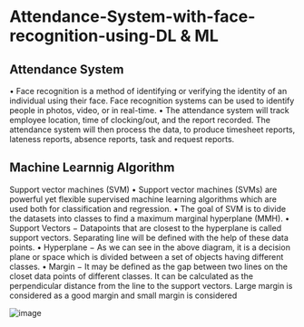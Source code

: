 # Attendance-System-with-face-recognition-using-DL & ML
## Attendance System
• Face recognition is a method of identifying or 
verifying the identity of an individual using their 
face. Face recognition systems can be used to 
identify people in photos, video, or in real-time.
• The attendance system will track employee 
location, time of clocking/out, and the report 
recorded. The attendance system will then 
process the data, to produce timesheet reports, 
lateness reports, absence reports, task and 
request reports.

## Machine Learnnig Algorithm
Support vector machines (SVM)
• Support vector machines (SVMs) are powerful yet flexible supervised 
machine learning algorithms which are used both for classification and 
regression.
• The goal of SVM is to divide the datasets into classes to find a 
maximum marginal hyperplane (MMH).
• Support Vectors − Datapoints that are closest to the hyperplane is 
called support vectors. Separating line will be defined with the help of 
these data points.
• Hyperplane − As we can see in the above diagram, it is a decision plane 
or space which is divided between a set of objects having different 
classes.
• Margin − It may be defined as the gap between two lines on the closet 
data points of different classes. It can be calculated as the 
perpendicular distance from the line to the support vectors. Large 
margin is considered as a good margin and small margin is considered 




![image](https://github.com/user-attachments/assets/824834eb-98a6-46c3-b3af-f6ecfe52efd3)
